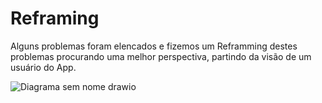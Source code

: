 # Reframing

Alguns problemas foram elencados e fizemos um Reframming destes problemas procurando uma melhor perspectiva, partindo da visão de um usuário do App.

![Diagrama sem nome drawio](https://github.com/user-attachments/assets/8b2eaf99-4b4a-449b-a95d-e16cd0db986e)
